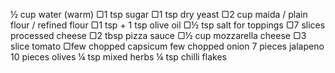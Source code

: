 ½ cup water (warm)
▢1 tsp sugar
▢1 tsp dry yeast
▢2 cup maida / plain flour / refined flour
▢1 tsp + 1 tsp olive oil
▢½ tsp salt
for toppings
▢7 slices processed cheese
▢2 tbsp pizza sauce
▢½ cup mozzarella cheese
▢3 slice tomato
▢few chopped capsicum
few chopped onion
7 pieces jalapeno
10 pieces olives
¼ tsp mixed herbs
¼ tsp chilli flakes
